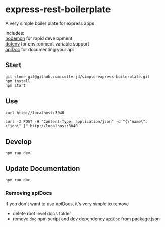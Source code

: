 # express-rest-boilerplate
A very simple boiler plate for express apps

Includes: <br>
<a href="https://www.npmjs.com/package/nodemon">nodemon</a> for rapid development<br>
<a href="https://www.npmjs.com/package/dotenv">dotenv</a> for environment variable support<br>
<a href="https://www.npmjs.com/package/apidoc">apiDoc</a> for documenting your api

## Start
`git clone git@github.com:cotterjd/simple-express-boilerplate.git`<br>
`npm install` <br>
`npm start`<br>

## Use
`curl http://localhost:3040`</br>

`curl -X POST -H "Content-Type: application/json" -d "{\"name\": \"jon\" }" http://localhost:3040`

## Develop
`npm run dev`

## Update Documentation
`npm run doc`

### Removing apiDocs
If you don't want to use apiDocs, it's very simple to remove
- delete root level docs folder
- remove `doc` npm script and dev dependency `apiDoc` from package.json

